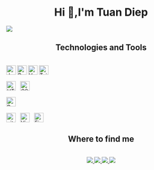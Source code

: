<!-- TuanDiep -->
<h1 align="center">Hi 👋,I'm Tuan Diep</h1>
<!-- <img align="left" alt="Coding" width="400" src="https://raw.githubusercontent.com/devSouvik/devSouvik/master/gif3.gif"> -->
<img src="https://upload.wikimedia.org/wikipedia/commons/7/7e/Knowledge_Is_Human_Homepage_Animated_Banner.gif" >
<h2 align="center">Technologies and Tools </h2>
<br>
<span><img src="https://img.shields.io/badge/JavaScript-282C34?logo=javascript&logoColor=F7DF1E" alt="JavaScript logo" title="JavaScript" height="25" /></span>
<span><img src="https://img.shields.io/badge/ReactJS-282C34?logo=react&logoColor=61DAFB" alt="React logo" title="ReactJS" height="25" /></span>
<span><img src="https://img.shields.io/badge/Vue.js-282C34?logo=vue.js&logoColor=4FC08D" alt="Vue.js logo" title="Vue.js" height="25" /></span>
<span><img src="https://img.shields.io/badge/Tailwind%20CSS-282C34?logo=tailwind-css&logoColor=38B2AC" alt="TailwindCSS logo" title="TailwindCSS" height="25" /></span>
&nbsp;

<span><img src="https://img.shields.io/badge/HTML5-282C34?logo=html5&logoColor=E34F26" alt="HTML logo" title="HTML5" height="25" /></span>
&nbsp;
<span><img src="https://img.shields.io/badge/CSS3-282C34?logo=css3&logoColor=1572B6" alt="CSS logo" title="CSS3" height="25" /></span>
&nbsp;

<span><img src="https://img.shields.io/badge/Bootstrap-282C34?logo=bootstrap&logoColor=7952B3" alt="Bootstrap logo" title="Bootstrap" height="25" /></span>
&nbsp;

<span><img src="https://img.shields.io/badge/git-282C34?logo=git&logoColor=F05032" alt="git logo" title="git" height="25" /></span>
&nbsp;
<span><img src="https://img.shields.io/badge/VS%20Code-282C34?logo=visual-studio-code&logoColor=007ACC" alt="Visual Studio Code logo" title="Visual Studio Code" height="25" /></span>
&nbsp;
<span><img src="https://img.shields.io/badge/Firebase-282C34?logo=firebase&logoColor=FFCA28" alt="Firebase logo" title="Firebase" height="25" /></span>
&nbsp;
<br>

<h2 align="center"> Where to find me </h2>
<br>
<!-- https://icons8.com -->
<div align="center">
  <a href="https://www.facebook.com/ngtuandiep/" target="blank">
    <img src="https://img.icons8.com/bubbles/100/000000/facebook-new.png" />
  </a>
  <a href="" target="blank">
    <img src="https://img.icons8.com/bubbles/100/000000/linkedin.png" />
  </a>
  <a href="" target="blank">
    <img src="https://img.icons8.com/bubbles/100/000000/instagram.png" />
  </a>
  <a href="mailto:nguyentuandiep164@gmail.com" target="blank">
    <img src="https://img.icons8.com/bubbles/100/000000/apple-mail.png" />
  </a>
</div>

